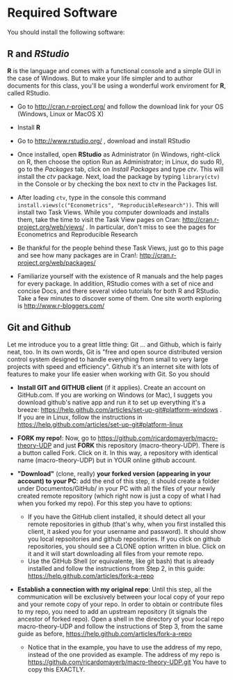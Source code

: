 Required Software
========================================================

You should install the following software:

## **R** and *RStudio*
**R** is the language and comes with a functional console and a simple GUI in the case of Windows. But to make your life simpler and to author documents for this class, you'll be using a wonderful work enviroment for **R**, called RStudio.

+ Go to http://cran.r-project.org/ and follow the download link for your OS (Windows, Linux or MacOS X)

+ Install **R** 

+ Go to http://www.rstudio.org/ , download and install RStudio

+ Once installed, open **RStudio** as Administrator (in Windows, right-click on R, then choose the option Run as Administrator; in Linux, do sudo R), go to the *Packages* tab, click on *Install Packages* and type *ctv*. This will install the *ctv* package. Next, load the package by typing `library(ctv)` in the Console or by checking the box next to ctv in the Packages list.

+ After loading `ctv`, type  in the console this command `install.views(c("Econometrics", "ReproducibleResearch"))`. This will install two Task Views. While you computer downloads and installs them, take the time to visit the Task View pages on Cran: http://cran.r-project.org/web/views/ . In particular, don't miss to see the pages for Econometrics and Reproducible Research

+ Be thankful for the people behind these Task Views, just go to this page and see how many packages are in Cran!: http://cran.r-project.org/web/packages/

+ Familiarize yourself with the existence of R manuals and the help pages for every package. In addition, RStudio comes with a set of nice and concise Docs, and there several video tutorials for both R and RStudio. Take a few minutes to discover some of them. One site worth exploring is http://www.r-bloggers.com/

## **Git** and **Github**

Let me introduce you to a great little thing: Git ... and Github, which is fairly neat, too. In its own words, Git is "free and open source distributed version control system designed to handle everything from small to very large projects with speed and efficiency". Github it's an internet site with lots of features to make your life easier when working with Git. So you should 

+ **Install GIT and GITHUB client** (if it applies). Create an account on GitHub.com. If you are working on Windows (or Mac), I suggets you download github's native app and run it to set up everything it's a breeze: https://help.github.com/articles/set-up-git#platform-windows . If you are in Linux, follow the instructions in https://help.github.com/articles/set-up-git#platform-linux

+ **FORK my repo!**: Now, go to https://github.com/ricardomayerb/macro-theory-UDP and just **FORK** this repository (macro-theory-UDP). There is a button called Fork. Click on it. In this way, a repository with identical name (macro-theory-UDP) but in YOUR online github account.

+ **"Download"** (clone, really) **your forked version (appearing in your account) to your PC**: add the end of this step, it should create a folder under Documentos/GitHub/ in your PC with all the files of your newly created remote repository (which right now is just a copy of what I had when you forked my repo). For this step you have to options:
    + If you have the GitHub client installed, it should detect all your remote repositories in github (that's why, when you first installed this client, it asked you for your username and password). It should show you local repsoitories and github repositories. If you click on github repositories, you should see a CLONE option written in blue. Click on it and it will start downloading all files from your remote repo.
    + Use the GitHub Shell (or equivalente, like git bash) that is already installed and follow the instructions from Step 2, in this guide: https://help.github.com/articles/fork-a-repo
    
+ **Establish a connection with my original repo**: Until this step, all the communication will be exclusively between your local copy of your repo and your remote copy of your repo. In order to obtain or contribute files to my repo, you need to add an upstream repository (it signals the ancestor of forked repo). Open a shell in the directory of your local repo macro-theory-UDP and follow the instructions of Step 3, from the same guide as before, https://help.github.com/articles/fork-a-repo
    + Notice that in the example, you have to use the address of my repo, instead of the one provided as example. The address of my repo is https://github.com/ricardomayerb/macro-theory-UDP.git     You have to copy this EXACTLY.



